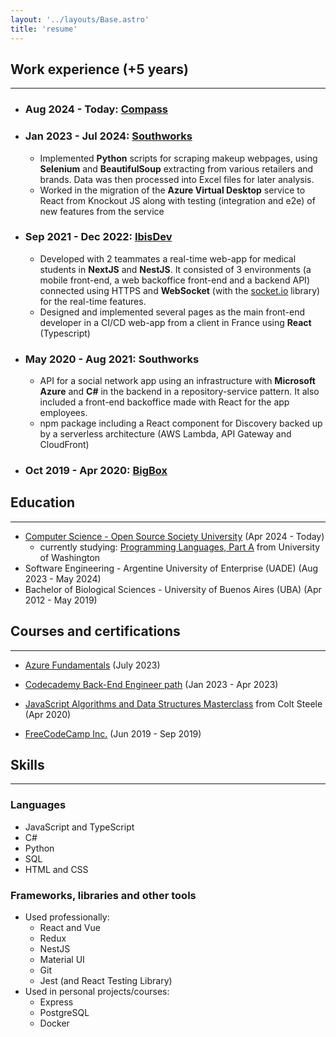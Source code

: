 ```yaml
---
layout: '../layouts/Base.astro'
title: 'resume'
---
```


## Work experience (+5 years)
---

- ### Aug 2024 - Today: [Compass](https://www.compass.com/)
- ### Jan 2023 - Jul 2024: **[Southworks](https://www.southworks.com/)**
  - Implemented **Python** scripts for scraping makeup webpages, using **Selenium** and **BeautifulSoup** extracting from various
retailers and brands. Data was then processed into Excel files for later analysis.
  - Worked in the migration of the **Azure Virtual Desktop** service to React from Knockout JS along with testing (integration and e2e) of new features from the service
- ### Sep 2021 - Dec 2022: **[IbisDev](https://ibisdev.tech/)**
  - Developed with 2 teammates a real-time web-app for medical students in **NextJS** and **NestJS**. It consisted of 3 environments (a mobile front-end, a web backoffice front-end and a backend API) connected using HTTPS and **WebSocket** (with the [socket.io](https://socket.io/) library) for the real-time features.
  - Designed and implemented several pages as the main front-end developer in a CI/CD web-app from a client in France using **React** (Typescript)
- ### May 2020 - Aug 2021: **Southworks**
  - API for a social network app using an infrastructure with **Microsoft Azure** and **C#** in the backend in a repository-service pattern. It also included a front-end backoffice made with React for the app employees.
  - npm package including a React component for Discovery backed up by a serverless architecture (AWS Lambda, API Gateway and CloudFront)
- ### Oct 2019 - Apr 2020: **[BigBox](https://www.bigbox.com.ar/)**

## Education
---
- [Computer Science - Open Source Society University](https://github.com/ossu/computer-science) (Apr 2024 - Today)
  - currently studying: [Programming Languages, Part A](https://www.coursera.org/learn/programming-languages) from University of Washington
- Software Engineering - Argentine University of Enterprise (UADE) (Aug 2023 - May 2024)
- Bachelor of Biological Sciences - University of Buenos Aires (UBA) (Apr 2012 - May 2019)

## Courses and certifications
---

- [Azure Fundamentals](https://learn.microsoft.com/en-us/users/luzojeda/credentials/bae83090a228a6ab) (July 2023)

- [Codecademy Back-End Engineer path](https://www.codecademy.com/learn/paths/back-end-engineer-career-path) (Jan 2023 - Apr 2023)

- [JavaScript Algorithms and Data Structures Masterclass](https://www.udemy.com/course/js-algorithms-and-data-structures-masterclass/) from Colt Steele (Apr 2020)

- [FreeCodeCamp Inc.](https://www.freecodecamp.org/learn) (Jun 2019 - Sep 2019)

## Skills
---
### Languages
  * JavaScript and TypeScript
  * C#
  * Python
  * SQL
  * HTML and CSS

### Frameworks, libraries and other tools
  - Used professionally:
    * React and Vue
    * Redux
    * NestJS
    * Material UI
    * Git
    * Jest (and React Testing Library)
  - Used in personal projects/courses:
    * Express
    * PostgreSQL
    * Docker
